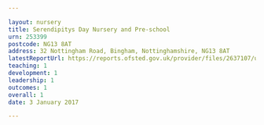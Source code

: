 ```yaml
---

layout: nursery
title: Serendipitys Day Nursery and Pre-school
urn: 253399
postcode: NG13 8AT
address: 32 Nottingham Road, Bingham, Nottinghamshire, NG13 8AT
latestReportUrl: https://reports.ofsted.gov.uk/provider/files/2637107/urn/253399.pdf
teaching: 1
development: 1
leadership: 1
outcomes: 1
overall: 1
date: 3 January 2017

---
```


